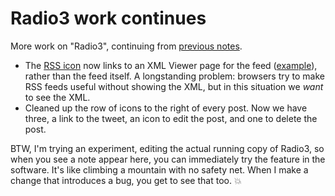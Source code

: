 # Radio3 work continues
More work on "Radio3", continuing from <a href="http://scripting.com/2020/06/28/153523.html?title=radio3Work">previous notes</a>. 
* The <a href="http://scripting.com/images/2020/06/30/xmlIcon.png">RSS icon</a> now links to an XML Viewer page for the feed (<a href="http://xmlviewer.scripting.com/?url=http%3A%2F%2Fradio3.io%2Fusers%2Fdavewiner%2Frss.xml">example</a>), rather than the feed itself. A longstanding problem: browsers try to make RSS feeds useful without showing the XML, but in this situation we <i>want</i> to see the XML. 
* Cleaned up the row of icons to the right of every post. Now we have three, a link to the tweet, an icon to edit the post, and one to delete the post. 

BTW, I'm trying an experiment, editing the actual running copy of Radio3, so when you see a note appear here, you can immediately try the feature in the software. It's like climbing a mountain with no safety net. When I make a change that introduces a bug, you get to see that too. :boom:

